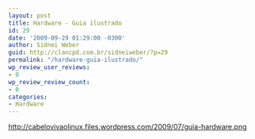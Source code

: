 ```yaml
---
layout: post
title: Hardware - Guia ilustrado
id: 29
date: '2009-09-29 01:29:00 -0300'
author: Sidnei Weber
guid: http://clancpd.com.br/sidneiweber/?p=29
permalink: "/hardware-guia-ilustrado/"
wp_review_user_reviews:
- 0
wp_review_review_count:
- 0
categories:
- Hardware
---
```


<a href="http://cabelovivaolinux.files.wordpress.com/2009/07/guia-hardware.png" target="_blank">http://cabelovivaolinux.files.wordpress.com/2009/07/guia-hardware.png</a>
